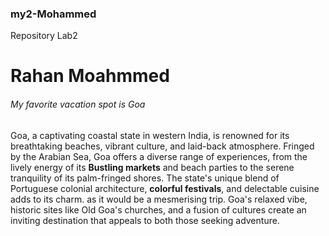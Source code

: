 ### my2-Mohammed
Repository Lab2
# Rahan Moahmmed
###### My favorite vacation spot is Goa
Goa, a captivating coastal state in western India, is renowned for its breathtaking beaches, vibrant culture, and laid-back atmosphere. Fringed by the Arabian Sea, Goa offers a diverse range of experiences, from the lively energy of its **Bustling markets** and beach parties to the serene tranquility of its palm-fringed shores. The state's unique blend of Portuguese colonial architecture, **colorful festivals**, and delectable cuisine adds to its charm. as it would be a mesmerising trip. Goa's relaxed vibe, historic sites like Old Goa's churches, and a fusion of cultures create an inviting destination that appeals to both those seeking adventure.

